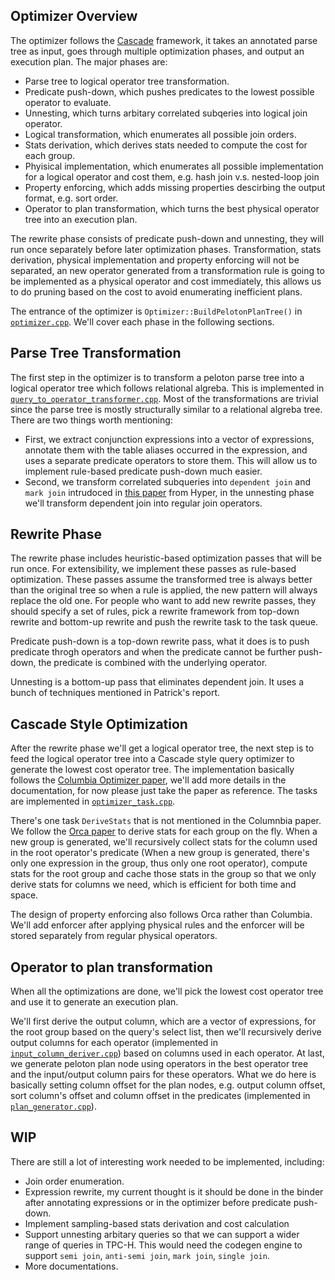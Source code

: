 ## Optimizer Overview

The optimizer follows the [Cascade](http://15721.courses.cs.cmu.edu/spring2018/papers/15-optimizer1/graefe-ieee1995.pdf) framework, it takes an annotated parse tree as input, goes through multiple optimization phases, and output an execution plan. The major phases are:
* Parse tree to logical operator tree transformation.
* Predicate push-down, which pushes predicates to the lowest possible operator to evaluate.
* Unnesting, which turns arbitary correlated subqeries into logical join operator.
* Logical transformation, which enumerates all possible join orders.
* Stats derivation, which derives stats needed to compute the cost for each group.
* Phyisical implementation, which enumerates all possible implementation for a logical operator and cost them, e.g. hash join v.s. nested-loop join
* Property enforcing, which adds missing properties descirbing the output format, e.g. sort order.
* Operator to plan transformation, which turns the best physical operator tree into an execution plan.

The rewrite phase consists of predicate push-down and unnesting, they will run once separately before later optimization phases. Transformation, stats derivation, physical implementation and property enforcing will not be separated, an new operator generated from a transformation rule is going to be implemented as a physical operator and cost immediately, this allows us to do pruning based on the cost to avoid enumerating inefficient plans.

The entrance of the optimizer is `Optimizer::BuildPelotonPlanTree()` in [`optimizer.cpp`](https://github.com/chenboy/peloton/blob/optimizer_doc/src/optimizer/optimizer.cpp). We'll cover each phase in the following sections.

## Parse Tree Transformation

The first step in the optimizer is to transform a peloton parse tree into a logical operator tree which follows relational algreba. This is implemented in [`query_to_operator_transformer.cpp`](https://github.com/chenboy/peloton/blob/optimizer_doc/src/optimizer/query_to_operator_transformer.cpp). Most of the transformations are trivial since the parse tree is mostly structurally similar to a relational algreba tree. There are two things worth mentioning:
* First, we extract conjunction expressions into a vector of expressions, annotate them with the table aliases occurred in the expression, and uses a separate predicate operators to store them. This will allow us to implement rule-based predicate push-down much easier. 
* Second, we transform correlated subqueries into `dependent join` and `mark join` intrudoced in [this paper](http://btw2017.informatik.uni-stuttgart.de/slidesandpapers/F1-10-37/paper_web.pdf) from Hyper, in the unnesting phase we'll transform dependent join into regular join operators.

## Rewrite Phase

The rewrite phase includes heuristic-based optimization passes that will be run once. For extensibility, we implement these passes as rule-based optimization. These passes assume the transformed tree is always better than the original tree so when a rule is applied, the new pattern will always replace the old one. For people who want to add new rewrite passes, they should specify a set of rules, pick a rewrite framework from top-down rewrite and bottom-up rewrite and push the rewrite task to the task queue.

Predicate push-down is a top-down rewrite pass, what it does is to push predicate throgh operators and when the predicate cannot be further push-down, the predicate is combined with the underlying operator.

Unnesting is a bottom-up pass that eliminates dependent join. It uses a bunch of techniques mentioned in Patrick's report.

## Cascade Style Optimization

After the rewrite phase we'll get a logical operator tree, the next step is to feed the logical operator tree into a Cascade style query optimizer to generate the lowest cost operator tree. The implementation basically follows the [Columbia Optimizer paper](http://citeseerx.ist.psu.edu/viewdoc/download?doi=10.1.1.54.1153&rep=rep1&type=pdf), we'll add more details in the documentation, for now please just take the paper as reference. The tasks are implemented in [`optimizer_task.cpp`](https://github.com/chenboy/peloton/blob/optimizer_doc/src/optimizer/optimizer_task.cpp). 

There's one task `DeriveStats` that is not mentioned in the Columnbia paper. We follow the [Orca paper](http://15721.courses.cs.cmu.edu/spring2018/papers/15-optimizer1/p337-soliman.pdf) to derive stats for each group on the fly. When a new group is generated, we'll recursively collect stats for the column used in the root operator's predicate (When a new group is generated, there's only one expression in the group, thus only one root operator), compute stats for the root group and cache those stats in the group so that we only derive stats for columns we need, which is efficient for both time and space.

The design of property enforcing also follows Orca rather than Columbia. We'll add enforcer after applying physical rules and the enforcer will be stored separately from regular physical operators.

## Operator to plan transformation

When all the optimizations are done, we'll pick the lowest cost operator tree and use it to generate an execution plan.

We'll first derive the output column, which are a vector of expressions, for the root group based on the query's select list, then we'll recursively derive output columns for each operator (implemented in [`input_column_deriver.cpp`](https://github.com/chenboy/peloton/blob/optimizer_doc/src/optimizer/input_column_deriver.cpp)) based on columns used in each operator. At last, we generate peloton plan node using operators in the best operator tree and the input/output column pairs for these operators. What we do here is basically setting column offset for the plan nodes, e.g. output column offset, sort column's offset and column offset in the predicates (implemented in [`plan_generator.cpp`](https://github.com/chenboy/peloton/blob/optimizer_doc/src/optimizer/plan_generator.cpp)).

## WIP

There are still a lot of interesting work needed to be implemented, including:
* Join order enumeration. 
* Expression rewrite, my current thought is it should be done in the binder after annotating expressions or in the optimizer before predicate push-down.
* Implement sampling-based stats derivation and cost calculation
* Support unnesting arbitary queries so that we can support a wider range of queries in TPC-H. This would need the codegen engine to support `semi join`, `anti-semi join`, `mark join`, `single join`.
* More documentations.
